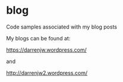 # blog

Code samples associated with my blog posts

My blogs can be found at:

https://darrenjw.wordpress.com/

and

http://darrenjw2.wordpress.com/


